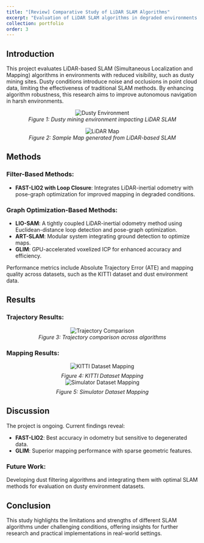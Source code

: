 ```yaml
---
title: "[Review] Comparative Study of LiDAR SLAM Algorithms"
excerpt: "Evaluation of LiDAR SLAM algorithms in degraded environments with focus on robustness improvements for dusty conditions. <br/><img src='../images/lidar_slam/main.png'>"
collection: portfolio
order: 3
---
```


## Introduction

This project evaluates LiDAR-based SLAM (Simultaneous Localization and Mapping) algorithms in environments with reduced visibility, such as dusty mining sites. Dusty conditions introduce noise and occlusions in point cloud data, limiting the effectiveness of traditional SLAM methods. By enhancing algorithm robustness, this research aims to improve autonomous navigation in harsh environments.

<figure style="text-align: center;">
  <img src="../../images/lidar_slam/dusty_environment.png" alt="Dusty Environment" style="max-width: 100%;" />
  <figcaption style="font-style: italic;">Figure 1: Dusty mining environment impacting LiDAR SLAM</figcaption>
</figure>

<figure style="text-align: center;">
  <img src="../../images/lidar_slam/lidar_map.png" alt="LiDAR Map" style="max-width: 100%;" />
  <figcaption style="font-style: italic;">Figure 2: Sample Map generated from LiDAR-based SLAM</figcaption>
</figure>

## Methods

### Filter-Based Methods:
- **FAST-LIO2 with Loop Closure**: Integrates LiDAR-inertial odometry with pose-graph optimization for improved mapping in degraded conditions.

### Graph Optimization-Based Methods:
- **LIO-SAM**: A tightly coupled LiDAR-inertial odometry method using Euclidean-distance loop detection and pose-graph optimization.
- **ART-SLAM**: Modular system integrating ground detection to optimize maps.
- **GLIM**: GPU-accelerated voxelized ICP for enhanced accuracy and efficiency.

Performance metrics include Absolute Trajectory Error (ATE) and mapping quality across datasets, such as the KITTI dataset and dust environment data.

## Results

### Trajectory Results:
<figure style="text-align: center;">
  <img src="../../images/lidar_slam/trajectory_comparison.png" alt="Trajectory Comparison" style="max-width: 100%;" />
  <figcaption style="font-style: italic;">Figure 3: Trajectory comparison across algorithms</figcaption>
</figure>

### Mapping Results:
<figure style="text-align: center; margin: 0;">
  <img src="../../images/lidar_slam/kitti_mapping.png" alt="KITTI Dataset Mapping" style="max-width: 100%;" />
  <figcaption style="font-style: italic; margin-top: 8px;">Figure 4: KITTI Dataset Mapping</figcaption>
</figure>

<figure style="text-align: center; margin: 0;">
  <img src="../../images/lidar_slam/sim_mapping.png" alt="Simulator Dataset Mapping" style="max-width: 100%;" />
  <figcaption style="font-style: italic; margin-top: 8px;">Figure 5: Simulator Dataset Mapping</figcaption>
</figure>

## Discussion

The project is ongoing. Current findings reveal:
- **FAST-LIO2**: Best accuracy in odometry but sensitive to degenerated data.
- **GLIM**: Superior mapping performance with sparse geometric features.

### Future Work:
Developing dust filtering algorithms and integrating them with optimal SLAM methods for evaluation on dusty environment datasets.

## Conclusion

This study highlights the limitations and strengths of different SLAM algorithms under challenging conditions, offering insights for further research and practical implementations in real-world settings.
